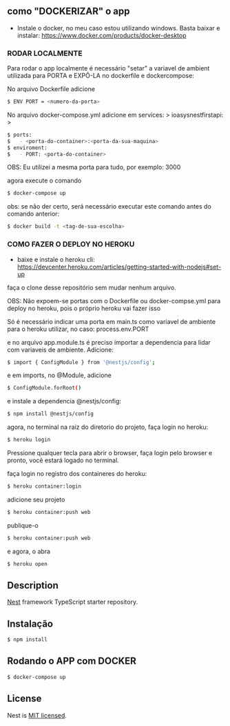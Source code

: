 ## como "DOCKERIZAR" o app

- Instale o docker, no meu caso estou utilizando windows. Basta baixar e instalar: https://www.docker.com/products/docker-desktop

### RODAR LOCALMENTE

Para rodar o app localmente é necessário "setar" a variavel de ambient utilizada para PORTA e EXPÔ-LA no dockerfile e dockercompose:

No arquivo Dockerfile adicione

```bash
$ ENV PORT = <numero-da-porta>
```

No arquivo docker-compose.yml adicione em services: > ioasysnestfirstapi: >

```bash
$ ports:
$   - <porta-do-container>:<porta-da-sua-maquina>
$ enviroment:
$   - PORT: <porta-do-container>
```

OBS: Eu utilizei a mesma porta para tudo, por exemplo: 3000

agora execute o comando

```bash
$ docker-compose up
```

obs: se não der certo, será necessário executar este comando antes do comando anterior:

```bash
$ docker build -t <tag-de-sua-escolha>
```



### COMO FAZER O DEPLOY NO HEROKU

- baixe e instale o heroku cli: https://devcenter.heroku.com/articles/getting-started-with-nodejs#set-up

faça o clone desse repositório sem mudar nenhum arquivo.

OBS: Não expoem-se portas com o Dockerfile ou docker-compse.yml para deploy no heroku, pois o próprio heroku vai fazer isso

Só é necessário indicar uma porta em main.ts como variavel de ambiente para o heroku utilizar, no caso: process.env.PORT

e no arquivo app.module.ts é preciso importar a dependencia para lidar com variaveis de ambiente. Adicione:

```bash
$ import { ConfigModule } from '@nestjs/config';
```

e em imports, no @Module, adicione

```bash
$ ConfigModule.forRoot()
```

e instale a dependencia @nestjs/config:

```bash
$ npm install @nestjs/config
```

agora, no terminal na raiz do diretorio do projeto, faça login no heroku:

```bash
$ heroku login
```

Pressione qualquer tecla para abrir o browser, faça login pelo browser e pronto, você estará logado no terminal.

faça login no registro dos containeres do heroku:

```bash
$ heroku container:login
```

adicione seu projeto

```bash
$ heroku container:push web
```

publique-o

```bash
$ heroku container:push web
```

e agora, o abra

```bash
$ heroku open
```

## Description

[Nest](https://github.com/nestjs/nest) framework TypeScript starter repository.

## Instalação

```bash
$ npm install
```

## Rodando o APP com DOCKER

```bash
$ docker-compose up
```

## License

Nest is [MIT licensed](LICENSE).
